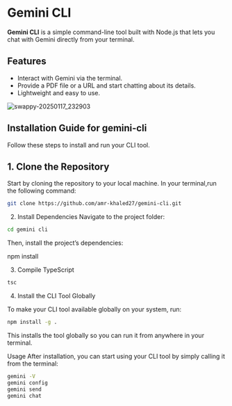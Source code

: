 # Gemini CLI

**Gemini CLI** is a simple command-line tool built with Node.js that lets you chat with Gemini directly from your terminal.

## Features

- Interact with Gemini via the terminal.
- Provide a PDF file or a URL and start chatting about its details.
- Lightweight and easy to use.

![swappy-20250117_232903](https://github.com/user-attachments/assets/8eee77f7-b956-4b23-8265-52ef02c81888)

## Installation Guide for gemini-cli

Follow these steps to install and run your CLI tool.

## 1. Clone the Repository

Start by cloning the repository to your local machine. In your terminal,run the following command:

```bash
git clone https://github.com/amr-khaled27/gemini-cli.git
```

2. Install Dependencies
   Navigate to the project folder:

```bash
cd gemini cli
```

Then, install the project’s dependencies:

npm install

3. Compile TypeScript

```bash
tsc
```

4. Install the CLI Tool Globally

To make your CLI tool available globally on your system, run:

```bash
npm install -g .
```

This installs the tool globally so you can run it from anywhere in your terminal.

Usage
After installation, you can start using your CLI tool by simply calling it from the terminal:

```bash
gemini -V
gemini config
gemini send
gemini chat
```
